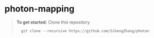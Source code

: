 # photon-mapping
> **To get started:** Clone this repository
> 
>       git clone --recursive https://github.com/SihengZhang/photon
> 
